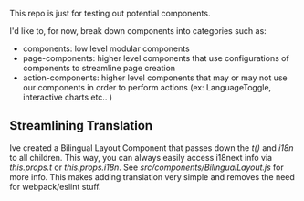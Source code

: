This repo is just for testing out potential components. 
 
I'd like to, for now, break down components into categories such as:
 - components: low level modular components
 - page-components: higher level components that use configurations of components to streamline page creation
 - action-components: higher level components that may or may not use our components in order to perform actions (ex: LanguageToggle, interactive charts etc.. )

## Streamlining Translation

Ive created a Bilingual Layout Component that passes down the *t()* and *i18n* to all children. This way, you can always easily access i18next info via *this.props.t* or *this.props.i18n*. See *src/components/BilingualLayout.js* for more info. This makes adding translation very simple and removes the need for webpack/eslint stuff.
